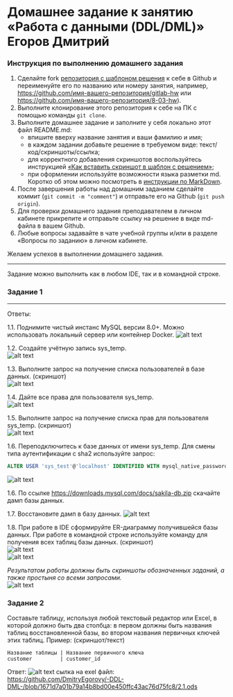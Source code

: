 # Домашнее задание к занятию «Работа с данными (DDL/DML)» Егоров Дмитрий

### Инструкция по выполнению домашнего задания

1. Сделайте fork [репозитория c шаблоном решения](https://github.com/netology-code/sys-pattern-homework) к себе в Github и переименуйте его по названию или номеру занятия, например, https://github.com/имя-вашего-репозитория/gitlab-hw или https://github.com/имя-вашего-репозитория/8-03-hw).
2. Выполните клонирование этого репозитория к себе на ПК с помощью команды `git clone`.
3. Выполните домашнее задание и заполните у себя локально этот файл README.md:
   - впишите вверху название занятия и ваши фамилию и имя;
   - в каждом задании добавьте решение в требуемом виде: текст/код/скриншоты/ссылка;
   - для корректного добавления скриншотов воспользуйтесь инструкцией [«Как вставить скриншот в шаблон с решением»](https://github.com/netology-code/sys-pattern-homework/blob/main/screen-instruction.md);
   - при оформлении используйте возможности языка разметки md. Коротко об этом можно посмотреть в [инструкции по MarkDown](https://github.com/netology-code/sys-pattern-homework/blob/main/md-instruction.md).
4. После завершения работы над домашним заданием сделайте коммит (`git commit -m "comment"`) и отправьте его на Github (`git push origin`).
5. Для проверки домашнего задания преподавателем в личном кабинете прикрепите и отправьте ссылку на решение в виде md-файла в вашем Github.
6. Любые вопросы задавайте в чате учебной группы и/или в разделе «Вопросы по заданию» в личном кабинете.

Желаем успехов в выполнении домашнего задания.

---

Задание можно выполнить как в любом IDE, так и в командной строке.

### Задание 1  
---
Ответы:  

1.1. Поднимите чистый инстанс MySQL версии 8.0+. Можно использовать локальный сервер или контейнер Docker.
![alt text](screnshoot/1.1.png)  

1.2. Создайте учётную запись sys_temp.  
![alt text](screnshoot/1.2.png)  

1.3. Выполните запрос на получение списка пользователей в базе данных. (скриншот)  
![alt text](screnshoot/1.3.png)  


1.4. Дайте все права для пользователя sys_temp.  
![alt text](screnshoot/1.4.png)

1.5. Выполните запрос на получение списка прав для пользователя sys_temp. (скриншот)  
![alt text](screnshoot/1.5.png)  


1.6. Переподключитесь к базе данных от имени sys_temp. 
Для смены типа аутентификации с sha2 используйте запрос: 
```sql
ALTER USER 'sys_test'@'localhost' IDENTIFIED WITH mysql_native_password BY 'password';
```

![alt text](screnshoot/1.6.png)  



1.6. По ссылке https://downloads.mysql.com/docs/sakila-db.zip скачайте дамп базы данных.

1.7. Восстановите дамп в базу данных.
![alt text](screnshoot/1.7.png)


1.8. При работе в IDE сформируйте ER-диаграмму получившейся базы данных. При работе в командной строке используйте команду для получения всех таблиц базы данных. (скриншот)  
![alt text](screnshoot/1.8.png)  
![alt text](screnshoot/1.9.png)

*Результатом работы должны быть скриншоты обозначенных заданий, а также простыня со всеми запросами.*  
![alt text](screnshoot/1.10.png)


### Задание 2
Составьте таблицу, используя любой текстовый редактор или Excel, в которой должно быть два столбца: в первом должны быть названия таблиц восстановленной базы, во втором названия первичных ключей этих таблиц. Пример: (скриншот/текст)
```
Название таблицы | Название первичного ключа
customer         | customer_id
```

Ответ: 
![alt text](screnshoot/2.1.png)
сылка на exel файл:  
https://github.com/DmitryEgorovy/-DDL-DML-/blob/1671d7a01b79a14b8bd00e450ffc43ac76d75fc8/2.1.ods
